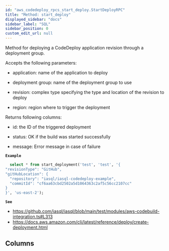 ```yaml
---
id: "aws_codedeploy_rpcs_start_deploy.StartDeployRPC"
title: "Method: start_deploy"
displayed_sidebar: "docs"
sidebar_label: "SQL"
sidebar_position: 0
custom_edit_url: null
---
```


Method for deploying a CodeDeploy application revision through a deployment group.

Accepts the following parameters:

- application: name of the application to deploy

- deployment group: name of the deployment group to use

- revision: complex type specifying the type and location of the revision to deploy

- region: region where to trigger the deployment

Returns following columns:

- id: the ID of the triggered deployment

- status: OK if the build was started successfully

- message: Error message in case of failure

**`Example`**

```sql TheButton[Deploy CodeDeploy application]="Deploy CodeDeploy application"
  select * from start_deployment('test', 'test', '{
"revisionType": "GitHub",
"gitHubLocation": {
  "repository": "iasql/iasql-codedeploy-example",
  "commitId": "cf6aa63cbd2502a5d1064363c2af5c56cc2107cc"
}
}', 'us-east-2');
```

**`See`**

 - https://github.com/iasql/iasql/blob/main/test/modules/aws-codebuild-integration.ts#L313
 - https://docs.aws.amazon.com/cli/latest/reference/deploy/create-deployment.html

## Columns
